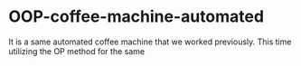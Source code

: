 # OOP-coffee-machine-automated
It is a same automated coffee machine that we worked previously. This time utilizing the OP method for the same
